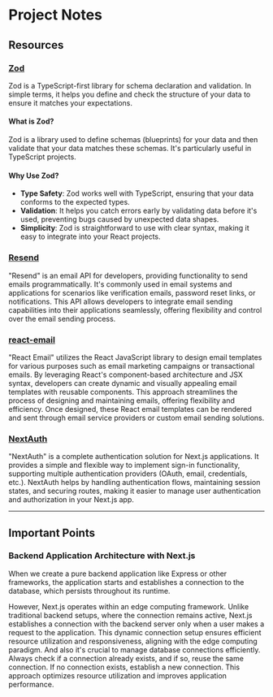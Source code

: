 # Project Notes

## Resources

### [Zod](https://zod.dev/)

Zod is a TypeScript-first library for schema declaration and validation. In simple terms, it helps you define and check the structure of your data to ensure it matches your expectations.

#### What is Zod?

Zod is a library used to define schemas (blueprints) for your data and then validate that your data matches these schemas. It's particularly useful in TypeScript projects.

#### Why Use Zod?

- **Type Safety**: Zod works well with TypeScript, ensuring that your data conforms to the expected types.
- **Validation**: It helps you catch errors early by validating data before it's used, preventing bugs caused by unexpected data shapes.
- **Simplicity**: Zod is straightforward to use with clear syntax, making it easy to integrate into your React projects.

### [Resend](https://resend.com)

"Resend" is an email API for developers, providing functionality to send emails programmatically. It's commonly used in email systems and applications for scenarios like verification emails, password reset links, or notifications. This API allows developers to integrate email sending capabilities into their applications seamlessly, offering flexibility and control over the email sending process.

### [react-email](https://react.email)

"React Email" utilizes the React JavaScript library to design email templates for various purposes such as email marketing campaigns or transactional emails. By leveraging React's component-based architecture and JSX syntax, developers can create dynamic and visually appealing email templates with reusable components. This approach streamlines the process of designing and maintaining emails, offering flexibility and efficiency. Once designed, these React email templates can be rendered and sent through email service providers or custom email sending solutions.

### [NextAuth](https://next-auth.js.org)

"NextAuth" is a complete authentication solution for Next.js applications. It provides a simple and flexible way to implement sign-in functionality, supporting multiple authentication providers (OAuth, email, credentials, etc.). NextAuth helps by handling authentication flows, maintaining session states, and securing routes, making it easier to manage user authentication and authorization in your Next.js app.

---

## Important Points

### Backend Application Architecture with Next.js

When we create a pure backend application like Express or other frameworks, the application starts and establishes a connection to the database, which persists throughout its runtime.

However, Next.js operates within an edge computing framework. Unlike traditional backend setups, where the connection remains active, Next.js establishes a connection with the backend server only when a user makes a request to the application. This dynamic connection setup ensures efficient resource utilization and responsiveness, aligning with the edge computing paradigm.
And also it's crucial to manage database connections efficiently. Always check if a connection already exists, and if so, reuse the same connection. If no connection exists, establish a new connection. This approach optimizes resource utilization and improves application performance.
